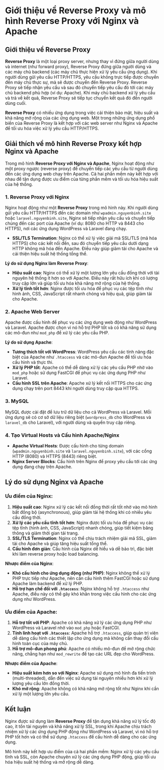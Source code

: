 # Giới thiệu về Reverse Proxy và mô hình Reverse Proxy với Nginx và Apache

## Giới thiệu về Reverse Proxy

**Reverse Proxy** là một loại proxy server, nhưng thay vì đứng giữa người dùng và internet (như forward proxy), Reverse Proxy đứng giữa người dùng và các máy chủ backend (các máy chủ thực hiện xử lý yêu cầu ứng dụng). Khi người dùng gửi yêu cầu HTTP/HTTPS, yêu cầu không trực tiếp được chuyển đến máy chủ thực sự, mà sẽ được chuyển đến Reverse Proxy. Reverse Proxy sẽ tiếp nhận yêu cầu và sau đó chuyển tiếp yêu cầu đó tới các máy chủ backend phù hợp (ví dụ: Apache). Khi máy chủ backend xử lý yêu cầu và trả về kết quả, Reverse Proxy sẽ tiếp tục chuyển kết quả đó đến người dùng cuối.

**Reverse Proxy** có nhiều ứng dụng trong việc cải thiện bảo mật, hiệu suất và khả năng mở rộng của các ứng dụng web. Một trong những ứng dụng phổ biến của Reverse Proxy là kết hợp với các web server như Nginx và Apache để tối ưu hóa việc xử lý yêu cầu HTTP/HTTPS.

## Giải thích về mô hình Reverse Proxy kết hợp Nginx và Apache

Trong mô hình **Reverse Proxy với Nginx và Apache**, Nginx hoạt động như một proxy ngược (reverse proxy) để chuyển tiếp các yêu cầu từ người dùng đến các ứng dụng web chạy trên Apache. Cả hai phần mềm này kết hợp với nhau để tận dụng được ưu điểm của từng phần mềm và tối ưu hóa hiệu suất của hệ thống.

### 1. Reverse Proxy với Nginx

Nginx hoạt động như một **Reverse Proxy** trong mô hình này. Khi người dùng gửi yêu cầu HTTP/HTTPS đến các domain như `wpadmin.nguyenbinh.site` hoặc `laravel.nguyenbinh.site`, Nginx sẽ tiếp nhận yêu cầu và chuyển tiếp chúng đến các port của Apache (ví dụ: 8080 cho HTTP và 8443 cho HTTPS), nơi các ứng dụng WordPress và Laravel đang chạy.

- **SSL/TLS Termination**: Nginx có thể xử lý việc giải mã SSL/TLS (mã hóa HTTPS) cho các kết nối đến, sau đó chuyển tiếp yêu cầu dưới dạng HTTP không mã hóa đến Apache. Điều này giúp giảm tải cho Apache và cải thiện hiệu suất hệ thống tổng thể.
  
**Lý do sử dụng Nginx làm Reverse Proxy**:
- **Hiệu suất cao**: Nginx có thể xử lý một lượng lớn yêu cầu đồng thời với tài nguyên hệ thống ít hơn so với Apache. Điều này rất hữu ích khi có lượng truy cập lớn và giúp tối ưu hóa khả năng mở rộng của hệ thống.
- **Xử lý tĩnh tốt hơn**: Nginx được tối ưu hóa để phục vụ các tệp tĩnh như hình ảnh, CSS, JavaScript rất nhanh chóng và hiệu quả, giúp giảm tải cho Apache.
  
### 2. Apache Web Server

Apache được cấu hình để phục vụ các ứng dụng web động như WordPress và Laravel. Apache được chọn vì nó hỗ trợ PHP tốt và có khả năng sử dụng các mô-đun như `mod_php` để xử lý các yêu cầu PHP.

**Lý do sử dụng Apache**:
- **Tương thích tốt với WordPress**: WordPress yêu cầu các tính năng đặc biệt của Apache như `.htaccess` và các mô-đun Apache để tối ưu hóa cấu hình và thực thi.
- **Xử lý PHP tốt**: Apache có thể dễ dàng xử lý các yêu cầu PHP nhờ vào `mod_php` hoặc sử dụng FastCGI để phục vụ các ứng dụng PHP như Laravel.
- **Cấu hình SSL trên Apache**: Apache xử lý kết nối HTTPS cho các ứng dụng chạy trên port 8443 khi người dùng truy cập qua HTTPS.

### 3. MySQL

MySQL được cài đặt để lưu trữ dữ liệu cho cả WordPress và Laravel. Mỗi ứng dụng sẽ có cơ sở dữ liệu riêng biệt (`wordpress_db` cho WordPress và `laravel_db` cho Laravel), với người dùng và quyền truy cập riêng.

### 4. Tạo Virtual Hosts và Cấu hình Apache/Nginx

- **Apache Virtual Hosts**: Được cấu hình cho từng domain (`wpadmin.nguyenbinh.site` và `laravel.nguyenbinh.site`), với các cổng HTTP (8080) và HTTPS (8443) riêng biệt.
- **Nginx Server Blocks**: Cấu hình trên Nginx để proxy yêu cầu tới các ứng dụng đang chạy trên Apache.

## Lý do sử dụng Nginx và Apache

### Ưu điểm của Nginx:

1. **Hiệu suất cao**: Nginx xử lý các kết nối đồng thời rất tốt nhờ vào mô hình bất đồng bộ (asynchronous), giúp giảm tải hệ thống khi có nhiều yêu cầu đồng thời.
2. **Xử lý các yêu cầu tĩnh tốt hơn**: Nginx được tối ưu hóa để phục vụ các tệp tĩnh (hình ảnh, CSS, JavaScript) nhanh chóng, giúp tiết kiệm băng thông và giảm thời gian tải trang.
3. **SSL/TLS Termination**: Nginx có thể chịu trách nhiệm giải mã SSL, giảm tải cho Apache và giúp tăng hiệu suất tổng thể.
4. **Cấu hình đơn giản**: Cấu hình của Nginx dễ hiểu và dễ bảo trì, đặc biệt khi làm reverse proxy hoặc load balancing.

**Nhược điểm của Nginx**:
- **Khó cấu hình cho ứng dụng động (như PHP)**: Nginx không thể xử lý PHP trực tiếp như Apache, nên cần cấu hình thêm FastCGI hoặc sử dụng Apache làm backend để xử lý PHP.
- **Hỗ trợ hạn chế đối với `.htaccess`**: Nginx không hỗ trợ `.htaccess` như Apache, điều này có thể gây khó khăn trong việc cấu hình cho các ứng dụng như WordPress.

### Ưu điểm của Apache:

1. **Hỗ trợ tốt với PHP**: Apache có khả năng xử lý các ứng dụng PHP như WordPress và Laravel nhờ vào `mod_php` hoặc FastCGI.
2. **Tính linh hoạt với `.htaccess`**: Apache hỗ trợ `.htaccess`, giúp quản trị viên dễ dàng cấu hình các thiết lập cho ứng dụng mà không cần thay đổi cấu hình toàn cục của máy chủ.
3. **Hỗ trợ mô-đun phong phú**: Apache có nhiều mô-đun để mở rộng chức năng, chẳng hạn như `mod_rewrite` để tạo các URL đẹp cho WordPress.

**Nhược điểm của Apache**:
- **Hiệu suất kém hơn so với Nginx**: Apache sử dụng mô hình đa tiến trình (multi-threaded), dẫn đến việc sử dụng tài nguyên nhiều hơn khi xử lý lượng yêu cầu lớn đồng thời.
- **Khó mở rộng**: Apache không có khả năng mở rộng tốt như Nginx khi cần xử lý một lượng lớn yêu cầu.

## Kết luận

Nginx được sử dụng làm **Reverse Proxy** để tận dụng khả năng xử lý tốc độ cao, ít tốn tài nguyên và khả năng xử lý SSL, trong khi Apache chịu trách nhiệm xử lý các ứng dụng PHP động như WordPress và Laravel, vì nó hỗ trợ PHP tốt hơn và có thể sử dụng `.htaccess` để cấu hình dễ dàng cho các ứng dụng.

Mô hình này kết hợp ưu điểm của cả hai phần mềm: Nginx xử lý các yêu cầu tĩnh và SSL, còn Apache chuyên xử lý các ứng dụng PHP động, giúp tối ưu hóa hiệu suất hệ thống và mở rộng dễ dàng.
